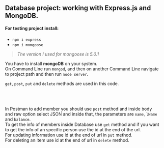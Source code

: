 Database project: working with Express.js and MongoDB.
-----------------------------------------------------------------
#### For testing project install:

* `npm i express`
* `npm i mongoose`
>*The version I used for mongoose is 5.0.1*<br/>


You have to install **mongoDB** on your system.<br/>
On Command Line run `mongod`, and then on another Command Line navigate to project path and then run `node server`.<br/>

`get`, `post`, `put` and `delete` methods are used in this code.<br/>
<br/>
<br/>
<br/>


In Postman to add member you should use `post` method and inside body and raw option select JSON and inside that, the parameters are `name`, `lName` and `balance`.<br/>
To get the info of members inside Database use `get` method and if you want to get the info of an specific person use the id at the end of the url.<br/>
For updating information use id at the end of url in `put` method.<br/>
For deleting an item use id at the end of url in `delete` method.
